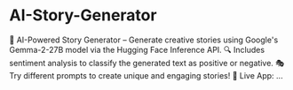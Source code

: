 # AI-Story-Generator
📝 AI-Powered Story Generator – Generate creative stories using Google's Gemma-2-27B model via the Hugging Face Inference API. 🔍 Includes sentiment analysis to classify the generated text as positive or negative. 🎭 Try different prompts to create unique and engaging stories! 🚀 Live App: ...
